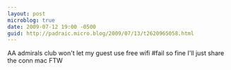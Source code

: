 ```yaml
---
layout: post
microblog: true
date: 2009-07-12 19:00 -0500
guid: http://padraic.micro.blog/2009/07/13/t2620965058.html
---
```

AA admirals club won't let my guest use free wifi #fail so fine I'll just share the conn mac FTW
